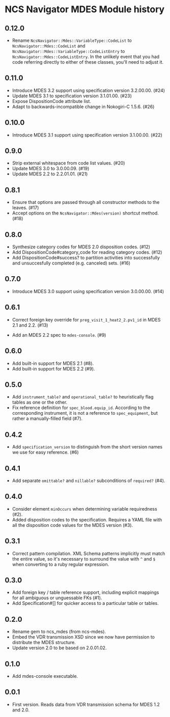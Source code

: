 NCS Navigator MDES Module history
=================================

0.12.0
------

- Rename `NcsNavigator::Mdes::VariableType::CodeList` to
  `NcsNavigator::Mdes::CodeList` and
  `NcsNavigator::Mdes::VariableType::CodeListEntry` to
  `NcsNavigator::Mdes::CodeListEntry`. In the unlikely event that you had code
  referring directly to either of these classes, you'll need to adjust it.

0.11.0
------

- Introduce MDES 3.2 support using specification version 3.2.00.00. (#24)
- Update MDES 3.1 to specification version 3.1.01.00. (#23)
- Expose DispositionCode attribute list.
- Adapt to backwards-incompatible change in Nokogiri-C 1.5.6. (#26)

0.10.0
------

- Introduce MDES 3.1 support using specification version
  3.1.00.00. (#22)

0.9.0
-----

- Strip external whitespace from code list values. (#20)
- Update MDES 3.0 to 3.0.00.09. (#19)
- Update MDES 2.2 to 2.2.01.01. (#21)

0.8.1
------

- Ensure that options are passed through all constructor methods to the leaves.
  (#17)
- Accept options on the `NcsNavigator::Mdes(version)` shortcut method. (#18)

0.8.0
-----

- Synthesize category codes for MDES 2.0 disposition codes.  (#12)
- Add DispositionCode#category_code for reading category codes.  (#12)
- Add DispositionCode#success? to partition activities into
  successfully and unsuccesfully completed (e.g. canceled) sets.
  (#16)

0.7.0
-----

- Introduce MDES 3.0 support using specification version
  3.0.00.00. (#14)

0.6.1
-----

- Correct foreign key override for `preg_visit_1_heat2_2.pv1_id` in
  MDES 2.1 and 2.2. (#13)

- Add an MDES 2.2 spec to `mdes-console`. (#9)

0.6.0
-----

- Add built-in support for MDES 2.1 (#8).
- Add built-in support for MDES 2.2 (#9).

0.5.0
-----

- Add `instrument_table?` and `operational_table?` to heuristically
  flag tables as one or the other.
- Fix reference definition for `spec_blood.equip_id`. According to the
  corresponding instrument, it is not a reference to `spec_equipment`,
  but rather a manually-filled field (#7).

0.4.2
-----

- Add `specification_version` to distinguish from the short version
  names we use for easy reference. (#6)

0.4.1
-----

- Add separate `omittable?` and `nillable?` subconditions of
  `required?` (#4).

0.4.0
-----

- Consider element `minOccurs` when determining variable
  requiredness (#2).
- Added disposition codes to the specification. Requires a YAML file
  with all the disposition code values for the MDES version (#3).

0.3.1
-----

- Correct pattern compilation. XML Schema patterns implicitly must
  match the entire value, so it's necessary to surround the value with
  `^` and `$` when converting to a ruby regular expression.

0.3.0
-----

- Add foreign key / table reference support, including explicit
  mappings for all ambiguous or unguessable FKs (#1).
- Add Specification#[] for quicker access to a particular table or
  tables.

0.2.0
-----

- Rename gem to ncs_mdes (from ncs-mdes).
- Embed the VDR transmission XSD since we now have permission to
  distribute the MDES structure.
- Update version 2.0 to be based on 2.0.01.02.

0.1.0
-----

- Add mdes-console executable.

0.0.1
-----

- First version. Reads data from VDR transmission schema for MDES 1.2
  and 2.0.
